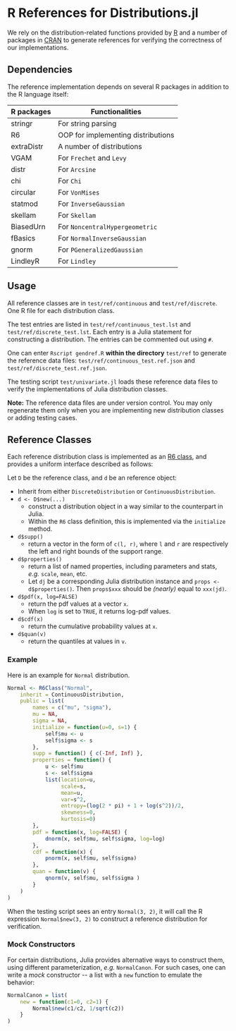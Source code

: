 # R References for Distributions.jl

We rely on the distribution-related functions provided by
[R](https://www.r-project.org) and a number of packages in
[CRAN](https://cran.r-project.org) to generate references
for verifying the correctness of our implementations.

## Dependencies

The reference implementation depends on several R packages
in addition to the R language itself:

| R packages  |  Functionalities |
| ----------- | ---------------- |
| stringr     | For string parsing  |
| R6          | OOP for implementing distributions |
| extraDistr  | A number of distributions |
| VGAM        | For ``Frechet`` and ``Levy`` |
| distr       | For ``Arcsine`` |
| chi         | For ``Chi`` |
| circular    | For ``VonMises`` |
| statmod     | For ``InverseGaussian`` |
| skellam     | For ``Skellam`` |
| BiasedUrn   | For ``NoncentralHypergeometric`` |
| fBasics     | For ``NormalInverseGaussian`` |
| gnorm       | For ``PGeneralizedGaussian`` |
| LindleyR    | For ``Lindley`` |

## Usage

All reference classes are in ``test/ref/continuous`` and ``test/ref/discrete``. One R file for each distribution class.

The test entries are listed in ``test/ref/continuous_test.lst`` and ``test/ref/discrete_test.lst``. Each entry is a Julia statement for constructing a distribution. The entries can be commented out using ``#``.

One can enter ``Rscript gendref.R`` **within the directory** ``test/ref`` to generate the reference data files: ``test/ref/continuous_test.ref.json`` and ``test/ref/discrete_test.ref.json``.

The testing script ``test/univariate.jl`` loads these reference data files to verify the implementations of Julia distribution classes.

**Note:** The reference data files are under version control. You may only regenerate them only when you are implementing new distribution classes or adding testing cases.

## Reference Classes

Each reference distribution class is implemented as an
[R6 class](https://cran.r-project.org/web/packages/R6/vignettes/Introduction.html),
and provides a uniform interface described as follows:

Let ``D`` be the reference class, and ``d`` be an reference object:

- Inherit from either ``DiscreteDistribution`` or ``ContinuousDistribution``.
- ``d <- D$new(...)``
    - construct a distribution object in a way similar to the counterpart in Julia.
    - Within the ``R6`` class definition, this is implemented via the ``initialize`` method.
- ``d$supp()``
    - return a vector in the form of ``c(l, r)``, where ``l`` and ``r`` are respectively the left and right bounds of the support range.
- ``d$properties()``
    - return a list of named properties, including parameters and stats, *e.g.* ``scale``, ``mean``, etc.
    - Let ``dj`` be a corresponding Julia distribution instance and ``props <- d$properties()``. Then ``props$xxx`` should be *(nearly)* equal to ``xxx(jd)``.
- ``d$pdf(x, log=FALSE)``
    - return the pdf values at a vector ``x``.
    - When ``log`` is set to ``TRUE``, it returns log-pdf values.
- ``d$cdf(x)``
    - return the cumulative probability values at ``x``.
- ``d$quan(v)``
    - return the quantiles at values in ``v``.

### Example

Here is an example for ``Normal`` distribution.

```r
Normal <- R6Class("Normal",
    inherit = ContinuousDistribution,
    public = list(
        names = c("mu", "sigma"),
        mu = NA,
        sigma = NA,
        initialize = function(u=0, s=1) {
            self$mu <- u
            self$sigma <- s
        },
        supp = function() { c(-Inf, Inf) },
        properties = function() {
            u <- self$mu
            s <- self$sigma
            list(location=u,
                 scale=s,
                 mean=u,
                 var=s^2,
                 entropy=(log(2 * pi) + 1 + log(s^2))/2,
                 skewness=0,
                 kurtosis=0)
        },
        pdf = function(x, log=FALSE) {
            dnorm(x, self$mu, self$sigma, log=log)
        },
        cdf = function(x) {
            pnorm(x, self$mu, self$sigma)
        },
        quan = function(v) {
            qnorm(v, self$mu, self$sigma )
        }
    )
)
```

When the testing script sees an entry ``Normal(3, 2)``, it will
call the R expression ``Normal$new(3, 2)`` to construct a reference distribution
for verification.

### Mock Constructors

For certain distributions, Julia provides alternative ways to construct them,
using different parameterization, *e.g.* ``NormalCanon``.
For such cases, one can write a *mock* constructor -- a list with a ``new`` function
to emulate the behavior:

```r
NormalCanon = list(
    new = function(c1=0, c2=1) {
        Normal$new(c1/c2, 1/sqrt(c2))
    }
)
```
